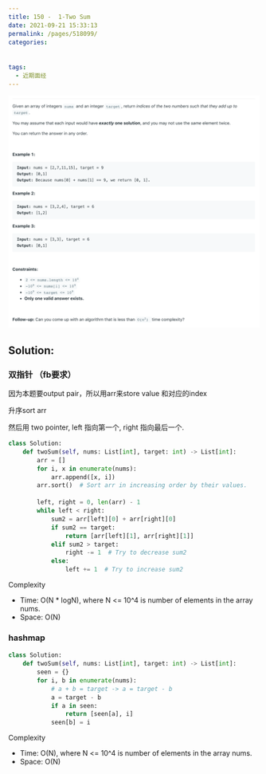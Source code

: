 ```yaml
---
title: 150 -  1-Two Sum
date: 2021-09-21 15:33:13
permalink: /pages/518099/
categories:
  

tags:
  - 近期面经
---
```


![](https://raw.githubusercontent.com/emmableu/image/master/1-0.png)

## Solution:
### 双指针 （fb要求）

因为本题要output pair，所以用arr来store value 和对应的index

升序sort arr

然后用 two pointer, left 指向第一个, right 指向最后一个.

```python
class Solution:
    def twoSum(self, nums: List[int], target: int) -> List[int]:
        arr = []
        for i, x in enumerate(nums):
            arr.append([x, i])
        arr.sort()  # Sort arr in increasing order by their values.
        
        left, right = 0, len(arr) - 1
        while left < right:
            sum2 = arr[left][0] + arr[right][0]
            if sum2 == target:
                return [arr[left][1], arr[right][1]]
            elif sum2 > target:
                right -= 1  # Try to decrease sum2
            else:
                left += 1  # Try to increase sum2
```

Complexity

- Time: O(N * logN), where N <= 10^4 is number of elements in the array nums.
- Space: O(N)

### hashmap
```python
class Solution:
    def twoSum(self, nums: List[int], target: int) -> List[int]:
        seen = {}
        for i, b in enumerate(nums):
            # a + b = target -> a = target - b
            a = target - b
            if a in seen:
                return [seen[a], i]
            seen[b] = i
```
Complexity

- Time: O(N), where N <= 10^4 is number of elements in the array nums.
- Space: O(N)
